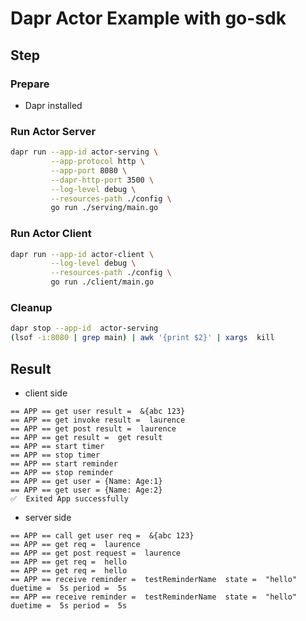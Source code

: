 # Dapr Actor Example with go-sdk

## Step

### Prepare

- Dapr installed

### Run Actor Server

<!-- STEP
name: Run Actor server
output_match_mode: substring
expected_stdout_lines:
  - '== APP == call get user req =  &{abc 123}'
  - '== APP == get req =  laurence'
  - '== APP == get post request =  laurence'
  - '== APP == get req =  hello'
  - '== APP == get req =  hello'
  - '== APP == receive reminder =  testReminderName  state =  "hello" duetime =  5s period =  5s'
  - '== APP == receive reminder =  testReminderName  state =  "hello" duetime =  5s period =  5s'
background: true
sleep: 30
-->

```bash
dapr run --app-id actor-serving \
         --app-protocol http \
         --app-port 8080 \
         --dapr-http-port 3500 \
         --log-level debug \
         --resources-path ./config \
         go run ./serving/main.go
```

<!-- END_STEP -->

### Run Actor Client

<!-- STEP
name: Run Actor Client
output_match_mode: substring
expected_stdout_lines:
  - '== APP == get user result =  &{abc 123}'
  - '== APP == get invoke result =  laurence'
  - '== APP == get post result =  laurence'
  - '== APP == get result =  get result'
  - '== APP == start timer'
  - '== APP == stop timer'
  - '== APP == start reminder'
  - '== APP == stop reminder'
  - '== APP == get user = {Name: Age:1}'
  - '== APP == get user = {Name: Age:2}'

background: true
sleep: 40
-->

```bash
dapr run --app-id actor-client \
         --log-level debug \
         --resources-path ./config \
         go run ./client/main.go
```

<!-- END_STEP -->

### Cleanup

<!-- STEP
expected_stdout_lines: 
  - '✅  app stopped successfully: actor-serving'
expected_stderr_lines:
name: Shutdown dapr
-->

```bash
dapr stop --app-id  actor-serving
(lsof -i:8080 | grep main) | awk '{print $2}' | xargs  kill
```

<!-- END_STEP -->

## Result
- client side
```
== APP == get user result =  &{abc 123}
== APP == get invoke result =  laurence
== APP == get post result =  laurence
== APP == get result =  get result
== APP == start timer
== APP == stop timer
== APP == start reminder
== APP == stop reminder
== APP == get user = {Name: Age:1}
== APP == get user = {Name: Age:2}
✅  Exited App successfully
```

- server side

```
== APP == call get user req =  &{abc 123}
== APP == get req =  laurence
== APP == get post request =  laurence
== APP == get req =  hello
== APP == get req =  hello
== APP == receive reminder =  testReminderName  state =  "hello" duetime =  5s period =  5s
== APP == receive reminder =  testReminderName  state =  "hello" duetime =  5s period =  5s
```